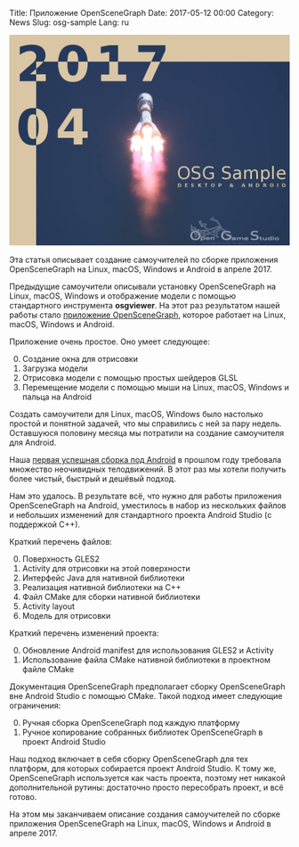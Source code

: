 Title: Приложение OpenSceneGraph
Date: 2017-05-12 00:00
Category: News
Slug: osg-sample
Lang: ru

![OSG sample][screenshot]


Эта статья описывает создание самоучителей по сборке приложения OpenSceneGraph на Linux, macOS, Windows и Android в апреле 2017.

Предыдущие самоучители описывали установку OpenSceneGraph на Linux, macOS, Windows и отображение модели с помощью стандартного инструмента **osgviewer**. На этот раз результатом нашей работы стало [приложение OpenSceneGraph](https://github.com/OGStudio/openscenegraph-cross-platform-guide-application), которое работает на Linux, macOS, Windows и Android.

Приложение очень простое. Оно умеет следующее:

0. Создание окна для отрисовки
0. Загрузка модели
0. Отрисовка модели с помощью простых шейдеров GLSL
0. Перемещение модели с помощью мыши на Linux, macOS, Windows и пальца на Android



Создать самоучители для Linux, macOS, Windows было настолько простой и понятной задачей, что мы справились с ней за пару недель. Оставшуюся половину месяца мы потратили на создание самоучителя для Android.

Наша [первая успешная сборка под Android][oct16_article] в прошлом году требовала множество неочивидных телодвижений. В этот раз мы хотели получить более чистый, быстрый и дешёвый подход.

Нам это удалось. В результате всё, что нужно для работы приложения OpenSceneGraph на Android, уместилось в набор из нескольких файлов и небольших изменений для стандартного проекта Android Studio (с поддержкой C++).

Краткий перечень файлов:

0. Поверхность GLES2
0. Activity для отрисовки на этой поверхности
0. Интерфейс Java для нативной библиотеки
0. Реализация нативной библиотеки на C++
0. Файл CMake для сборки нативной библиотеки
0. Activity layout
0. Модель для отрисовки



Краткий перечень изменений проекта:

0. Обновление Android manifest для использования GLES2 и Activity
0. Использование файла CMake нативной библиотеки в проектном файле CMake



Документация OpenSceneGraph предполагает сборку OpenSceneGraph вне Android Studio с помощью CMake. Такой подход имеет следующие ограничения:

0. Ручная сборка OpenSceneGraph под каждую платформу
0. Ручное копирование собранных библиотек OpenSceneGraph в проект Android Studio



Наш подход включает в себя сборку OpenSceneGraph для тех платформ, для которых собирается проект Android Studio. К тому же, OpenSceneGraph используется как часть проекта, поэтому нет никакой дополнительной рутины: достаточно просто пересобрать проект, и всё готово.

На этом мы заканчиваем описание создания самоучителей по сборке приложения OpenSceneGraph на Linux, macOS, Windows и Android в апреле 2017.

[screenshot]: ../../images/2017-05_osg-sample.png
[oct16_article]: october-recap.html
